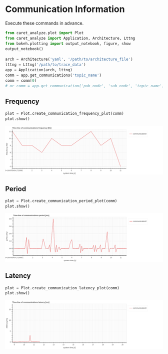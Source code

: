 # Communication Information

Execute these commands in advance.
```python
from caret_analyze.plot import Plot
from caret_analyze import Application, Architecture, Lttng
from bokeh.plotting import output_notebook, figure, show
output_notebook()

arch = Architecture('yaml', '/path/to/architecture_file')
lttng = Lttng('/path/to/trace_data')
app = Application(arch, lttng)
comm = app.get_communications('topic_name')
comm = comm[0]
# or comm = app.get_communication('pub_node', 'sub_node', 'topic_name')
```
## Frequency

```python
plot = Plot.create_communication_frequency_plot(comm)
plot.show()
```

![communication_frequency_time_line](../../imgs/communication_frequency_time_line.png)

## Period

```python
plot = Plot.create_communication_period_plot(comm)
plot.show()
```

![communication_period_time_line](../../imgs/communication_period_time_line.png)

## Latency

```python
plot = Plot.create_communication_latency_plot(comm)
plot.show()
```

![communication_latency_time_line](../../imgs/communication_latency_time_line.png)